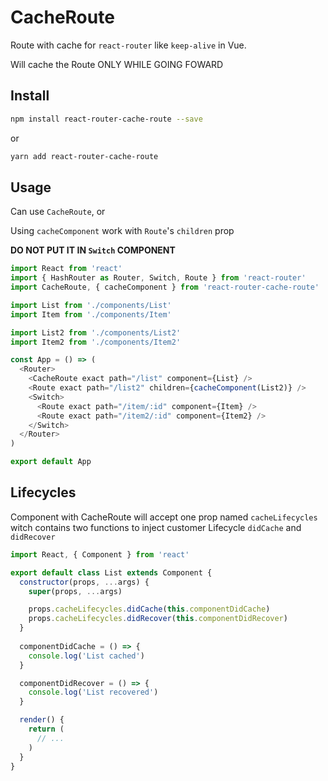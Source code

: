 # CacheRoute

Route with cache for `react-router` like `keep-alive` in Vue.

Will cache the Route ONLY WHILE GOING FOWARD

## Install

```bash
npm install react-router-cache-route --save
```
or 

```bash
yarn add react-router-cache-route
```

## Usage

Can use `CacheRoute`, or

Using `cacheComponent` work with `Route`'s `children` prop 

**DO NOT PUT IT IN `Switch` COMPONENT**

```javascript
import React from 'react'
import { HashRouter as Router, Switch, Route } from 'react-router'
import CacheRoute, { cacheComponent } from 'react-router-cache-route'

import List from './components/List'
import Item from './components/Item'

import List2 from './components/List2'
import Item2 from './components/Item2'

const App = () => (
  <Router>
    <CacheRoute exact path="/list" component={List} />
    <Route exact path="/list2" children={cacheComponent(List2)} />
    <Switch>
      <Route exact path="/item/:id" component={Item} />
      <Route exact path="/item2/:id" component={Item2} />
    </Switch>
  </Router>
)

export default App
```

## Lifecycles

Component with CacheRoute will accept one prop named `cacheLifecycles` witch contains two functions to inject customer Lifecycle `didCache` and `didRecover`

```javascript
import React, { Component } from 'react'

export default class List extends Component {
  constructor(props, ...args) {
    super(props, ...args)

    props.cacheLifecycles.didCache(this.componentDidCache)
    props.cacheLifecycles.didRecover(this.componentDidRecover)
  }
  
  componentDidCache = () => {
    console.log('List cached')
  }

  componentDidRecover = () => {
    console.log('List recovered')
  }

  render() {
    return (
      // ...
    )
  }
}

```

